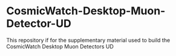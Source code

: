 # CosmicWatch-Desktop-Muon-Detector-UD
This repository if for the supplementary material used to build the CosmicWatch Desktop Muon Detectors UD

